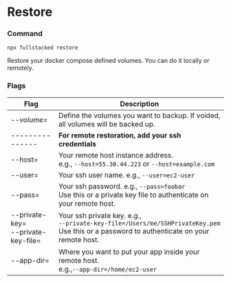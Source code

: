 # Restore

### Command
```shell
npx fullstacked restore
```
Restore your docker compose defined volumes. You can do it locally or remotely.

### Flags
| Flag                                            | Description                                                                                                                                           |
|-------------------------------------------------|-------------------------------------------------------------------------------------------------------------------------------------------------------|
| *--volume=*  &nbsp;                             | Define the volumes you want to backup. If voided, all volumes will be backed up.                                                                      |
| ---------------                                 | **For remote restoration, add your ssh credentials**                                                                                                  |
| --host=                                         | Your remote host instance address.<br />e.g., `--host=55.30.44.223` or `--host=example.com`                                                           |
| --user=                                         | Your ssh user name. e.g., `--user=ec2-user`                                                                                                           |
| --pass=                                         | Your ssh password. e.g., `--pass=foobar`<br />Use this or a private key file to authenticate on your remote host.                                     |
| --private-key=  &nbsp;<br />--private-key-file= | Your ssh private key. e.g., <br />`--private-key-file=/Users/me/SSHPrivateKey.pem` <br /> Use this or a password to authenticate on your remote host. |
| --app-dir=                                      | Where you want to put your app inside your remote host.<br />e.g.,`--app-dir=/home/ec2-user`                                                          |
